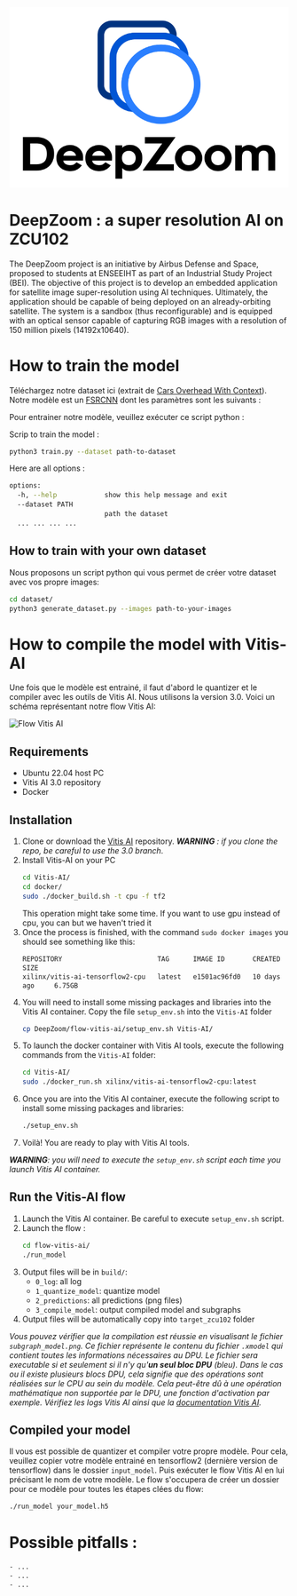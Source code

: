 ![Logo DeepZoom](./doc/logo.png)

# DeepZoom : a super resolution AI on ZCU102

The DeepZoom project is an initiative by Airbus Defense and Space, proposed to students at ENSEEIHT as part of an Industrial Study Project (BEI). The objective of this project is to develop an embedded application for satellite image super-resolution using AI techniques. Ultimately, the application should be capable of being deployed on an already-orbiting satellite. The system is a sandbox (thus reconfigurable) and is equipped with an optical sensor capable of capturing RGB images with a resolution of 150 million pixels (14192x10640).


# How to train the model

Téléchargez notre dataset ici (extrait de [Cars Overhead With Context](https://gdo152.llnl.gov/cowc/)). Notre modèle est un [FSRCNN](https://arxiv.org/abs/1608.00367) dont les paramètres sont les suivants :


Pour entrainer notre modèle, veuillez exécuter ce script python :

Scrip to train the model :
```bash
python3 train.py --dataset path-to-dataset
```

Here are all options :

```bash
options:
  -h, --help            show this help message and exit
  --dataset PATH
                        path the dataset
  ... ... ... ...

```
## How to train with your own dataset

Nous proposons un script python qui vous permet de créer votre dataset avec vos propre images:
```bash
cd dataset/
python3 generate_dataset.py --images path-to-your-images
```

# How to compile the model with Vitis-AI

Une fois que le modèle est entrainé, il faut d'abord le quantizer et le compiler avec les outils de Vitis AI. Nous utilisons la version 3.0. Voici un schéma représentant notre flow Vitis AI:

![Flow Vitis AI](./doc/flow-vitis-ai.png)

## Requirements

- Ubuntu 22.04 host PC
- Vitis AI 3.0 repository
- Docker

## Installation
1. Clone or download the [Vitis AI](https://github.com/Xilinx/Vitis-AI/tree/3.0) repository. ***WARNING** : if you clone the repo, be careful to use the 3.0 branch*.
2. Install Vitis-AI on your PC
    ```bash
    cd Vitis-AI/
    cd docker/
    sudo ./docker_build.sh -t cpu -f tf2
    ```
    This operation might take some time. If you want to use gpu instead of cpu, you can but we haven't tried it
3. Once the process is finished, with the command ```sudo docker images``` you should see something like this:
    ```text
    REPOSITORY                        TAG      IMAGE ID       CREATED         SIZE
    xilinx/vitis-ai-tensorflow2-cpu   latest   e1501ac96fd0   10 days ago     6.75GB
    ```
4. You will need to install some missing packages and libraries into the Vitis AI container. Copy the file `setup_env.sh` into the `Vitis-AI` folder
    ```bash
    cp DeepZoom/flow-vitis-ai/setup_env.sh Vitis-AI/
    ```
5. To launch the docker container with Vitis AI tools, execute the following commands from the `Vitis-AI` folder:
    ```bash
    cd Vitis-AI/
    sudo ./docker_run.sh xilinx/vitis-ai-tensorflow2-cpu:latest
    ```
6. Once you are into the Vitis AI container, execute the following script to install some missing packages and libraries:
    ```bash
    ./setup_env.sh
    ```
6. Voilà! You are ready to play with Vitis AI tools.

***WARNING**: you will need to execute the `setup_env.sh` script each time you launch Vitis AI container.*

## Run the Vitis-AI flow
1. Launch the Vitis AI container. Be careful to execute `setup_env.sh` script.
2. Launch the flow :
    ```bash
    cd flow-vitis-ai/
    ./run_model
    ```
3. Output files will be in `build/`:
    - `0_log`: all log
    - `1_quantize_model`: quantize model
    - `2_predictions`: all predictions (png files)
    - `3_compile_model`: output compiled model and subgraphs
4. Output files will be automatically copy into `target_zcu102` folder

*Vous pouvez vérifier que la compilation est réussie en visualisant le fichier `subgraph_model.png`. Ce fichier représente le contenu du fichier `.xmodel` qui contient toutes les informations nécessaires au DPU. Le fichier sera executable si et seulement si il n'y qu'**un seul bloc DPU** (bleu). Dans le cas ou il existe plusieurs blocs DPU, cela signifie que des opérations sont réalisées sur le CPU au sein du modèle. Cela peut-être dû à une opération mathématique non supportée par le DPU, une fonction d'activation par exemple. Vérifiez les logs Vitis AI ainsi que la [documentation Vitis AI](https://docs.xilinx.com/r/3.0-English/ug1414-vitis-ai/Currently-Supported-Operators).*

## Compiled your model

Il vous est possible de quantizer et compiler votre propre modèle. Pour cela, veuillez copier votre modèle entrainé en tensorflow2 (dernière version de tensorflow) dans le dossier `input_model`. Puis exécuter le flow Vitis AI en lui précisant le nom de votre modèle. Le flow s'occupera de créer un dossier pour ce modèle pour toutes les étapes clées du flow:

```bash
./run_model your_model.h5
```

# Possible pitfalls :
    - ...
    - ...
    - ...
